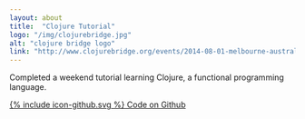 ```yaml
---
layout: about
title:  "Clojure Tutorial"
logo: "/img/clojurebridge.jpg"
alt: "clojure bridge logo"
link: "http://www.clojurebridge.org/events/2014-08-01-melbourne-australia"
---
```


Completed a weekend tutorial learning Clojure, a functional programming language.

<a href="https://github.com/Rhiana/clojure_kittens" target="_blank">
  <span class="icon icon--github">{% include icon-github.svg %}</span>
  Code on Github
</a>

